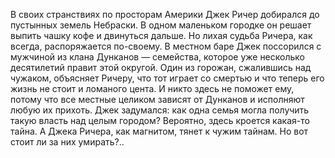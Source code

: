 <!--2016-10-16 10:14:54-->
В своих странствиях по просторам Америки Джек Ричер добирался до пустынных земель Небраски. В одном маленьком городке он решает выпить чашку кофе и двинуться дальше. Но лихая судьба Ричера, как всегда, распоряжается по-своему. В местном баре Джек поссорился с мужчиной из клана Дунканов — семейства, которое уже несколько десятилетий правит этой округой. Один из горожан, сжалившись над чужаком, объясняет Ричеру, что тот играет со смертью и что теперь его жизнь не стоит и ломаного цента. И никто здесь не поможет ему, потому что все местные целиком зависят от Дунканов и исполняют любую их прихоть. Джек задумался: как одна семья могла получить такую власть над целым городом? Вероятно, здесь кроется какая-то тайна. А Джека Ричера, как магнитом, тянет к чужим тайнам. Но вот стоит ли за них умирать?..